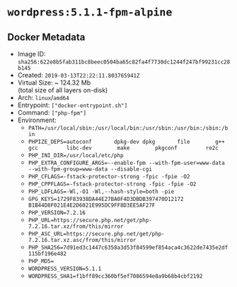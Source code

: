 # `wordpress:5.1.1-fpm-alpine`

## Docker Metadata

- Image ID: `sha256:622e8b5fab311bc8beec0504ba65c82fa4f7730dc1244f247bf99231cc28b145`
- Created: `2019-03-13T22:22:11.803765941Z`
- Virtual Size: ~ 124.32 Mb  
  (total size of all layers on-disk)
- Arch: `linux`/`amd64`
- Entrypoint: `["docker-entrypoint.sh"]`
- Command: `["php-fpm"]`
- Environment:
  - `PATH=/usr/local/sbin:/usr/local/bin:/usr/sbin:/usr/bin:/sbin:/bin`
  - `PHPIZE_DEPS=autoconf 		dpkg-dev dpkg 		file 		g++ 		gcc 		libc-dev 		make 		pkgconf 		re2c`
  - `PHP_INI_DIR=/usr/local/etc/php`
  - `PHP_EXTRA_CONFIGURE_ARGS=--enable-fpm --with-fpm-user=www-data --with-fpm-group=www-data --disable-cgi`
  - `PHP_CFLAGS=-fstack-protector-strong -fpic -fpie -O2`
  - `PHP_CPPFLAGS=-fstack-protector-strong -fpic -fpie -O2`
  - `PHP_LDFLAGS=-Wl,-O1 -Wl,--hash-style=both -pie`
  - `GPG_KEYS=1729F83938DA44E27BA0F4D3DBDB397470D12172 B1B44D8F021E4E2D6021E995DC9FF8D3EE5AF27F`
  - `PHP_VERSION=7.2.16`
  - `PHP_URL=https://secure.php.net/get/php-7.2.16.tar.xz/from/this/mirror`
  - `PHP_ASC_URL=https://secure.php.net/get/php-7.2.16.tar.xz.asc/from/this/mirror`
  - `PHP_SHA256=7d91ed3c1447c6358a3d53f84599ef854aca4c3622de7435e2df115bf196e482`
  - `PHP_MD5=`
  - `WORDPRESS_VERSION=5.1.1`
  - `WORDPRESS_SHA1=f1bff89cc360bf5ef7086594e8a9b68b4cbf2192`
